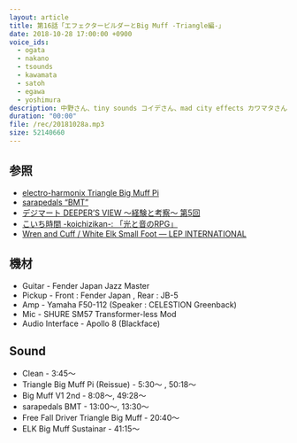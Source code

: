 ```yaml
---
layout: article
title: 第16話「エフェクタービルダーとBig Muff -Triangle編-」
date: 2018-10-28 17:00:00 +0900
voice_ids:
  - ogata
  - nakano
  - tsounds
  - kawamata
  - satoh
  - egawa
  - yoshimura
description: 中野さん、tiny sounds コイデさん、mad city effects カワマタさん、Free Fall Diver 佐藤さん、sarapedals 江川さん、吉村さんの7人で、Triangle Big Muff について試奏を交えながら話しました。
duration: "00:00"
file: /rec/20181028a.mp3
size: 52140660
---
```


## 参照
* [electro-harmonix Triangle Big Muff Pi](https://kcmusic.jp/ehx/triangle-big-muff-pi.html)
* [sarapedals “BMT”](https://twitter.com/sarapedals/status/927186460515504128)
* [デジマート DEEPER’S VIEW 〜経験と考察〜 第5回](https://www.digimart.net/magazine/article/2017071202662.html)
* [こいち時間 -koichizikan-: 「光と音のRPG」](http://koichizikan.seesaa.net/article/354097162.html)
* [Wren and Cuff / White Elk Small Foot — LEP INTERNATIONAL](https://www.lep-international.jp/home/2017/7/28/wren-and-cuff-white-elk-small-foot)

## 機材
* Guitar - Fender Japan Jazz Master
* Pickup - Front : Fender Japan ,  Rear : JB-5
* Amp - Yamaha F50-112 (Speaker : CELESTION Greenback)
* Mic - SHURE SM57 Transformer-less Mod
* Audio Interface - Apollo 8 (Blackface)

## Sound
* Clean - 3:45〜
* Triangle Big Muff Pi (Reissue) - 5:30〜 , 50:18〜
* Big Muff V1 2nd - 8:08〜, 49:28〜
* sarapedals  BMT - 13:00〜, 13:30〜
* Free Fall Driver Triangle Big Muff - 20:40〜
* ELK Big Muff Sustainar - 41:15〜
